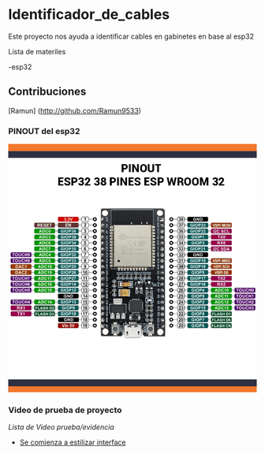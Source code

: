 # Identificador_de_cables
Este proyecto nos ayuda a identificar cables en gabinetes en base al esp32

Lista de materiles

-esp32

## Contribuciones

[Ramun] (http://github.com/Ramun9533)

### PINOUT del esp32


![Alt text](  https://github.com/ramun9533/Identificador_de_cables/blob/main/PINOUT_esp32.png) 

### Video de prueba de proyecto
_Lista de Video prueba/evidencia_
- <a href="https://www.youtube.com/watch?v=qW2Inm9ntBU">Se comienza a estilizar interface</a>
